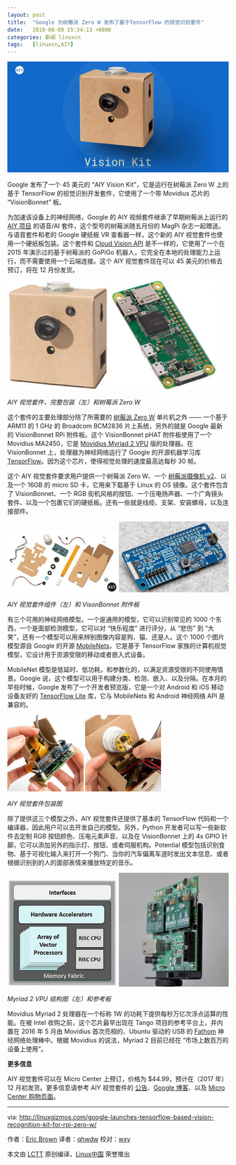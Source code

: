 ```yaml
---
layout: post
title:	"Google 为树莓派 Zero W 发布了基于TensorFlow 的视觉识别套件"
date:	2018-08-09 15:34:13 +0800 
categories:	新闻 linuxcn 
tags:	[linuxcn,AIY]
---
```



![](/Asserts/Images/album/201808/09/153345vg8bo3cl9aacc83f.jpg)


Google 发布了一个 45 美元的 “AIY Vision Kit”，它是运行在树莓派 Zero W 上的基于 TensorFlow 的视觉识别开发套件，它使用了一个带 Movidius 芯片的 “VisionBonnet” 板。


为加速该设备上的神经网络，Google 的 AIY 视频套件继承了早期树莓派上运行的 [AIY 项目](http://linuxgizmos.com/free-raspberry-pi-voice-kit-taps-google-assistant-sdk/) 的语音/AI 套件，这个型号的树莓派随五月份的 MagPi 杂志一起赠送。与语音套件和老的 Google 硬纸板 VR 查看器一样，这个新的 AIY 视觉套件也使用一个硬纸板包装。这个套件和 [Cloud Vision API](http://linuxgizmos.com/google-releases-cloud-vision-api-with-demo-for-pi-based-robot/) 是不一样的，它使用了一个在 2015 年演示过的基于树莓派的 GoPiGo 机器人，它完全在本地的处理能力上运行，而不需要使用一个云端连接。这个 AIY 视觉套件现在可以 45 美元的价格去预订，将在 12 月份发货。


[![](/Asserts/Images/album/201808/09/153413j76kyykr65t6l6yv.jpg)](http://linuxgizmos.com/files/google_aiyvisionkit.jpg) [![](/Asserts/Images/album/201808/09/153414q992onemd4o2xctz.jpg)](http://linuxgizmos.com/files/rpi_zerow.jpg)


*AIY 视觉套件，完整包装（左）和树莓派 Zero W*


这个套件的主要处理部分除了所需要的 [树莓派 Zero W](http://linuxgizmos.com/raspberry-pi-zero-w-adds-wifi-and-bluetooth-for-only-5-more/) 单片机之外 —— 一个基于 ARM11 的 1 GHz 的 Broadcom BCM2836 片上系统，另外的就是 Google 最新的 VisionBonnet RPi 附件板。这个 VisionBonnet pHAT 附件板使用了一个 Movidius MA2450，它是 [Movidius Myriad 2 VPU](https://www.movidius.com/solutions/vision-processing-unit) 版的处理器。在 VisionBonnet 上，处理器为神经网络运行了 Google 的开源机器学习库 [TensorFlow](https://www.tensorflow.org/)。因为这个芯片，使得视觉处理的速度最高达每秒 30 帧。


这个 AIY 视觉套件要求用户提供一个树莓派 Zero W、一个 [树莓派摄像机 v2](http://linuxgizmos.com/raspberry-pi-cameras-jump-to-8mp-keep-25-dollar-price/)、以及一个 16GB 的 micro SD 卡，它用来下载基于 Linux 的 OS 镜像。这个套件包含了 VisionBonnet、一个 RGB 街机风格的按钮、一个压电扬声器、一个广角镜头套件、以及一个包裹它们的硬纸板。还有一些就是线缆、支架、安装螺母，以及连接部件。


[![](/Asserts/Images/album/201808/09/153414xvxuukphyp2vdqbu.jpg)](http://linuxgizmos.com/files/google_aiyvisionkit_pieces.jpg) [![](/Asserts/Images/album/201808/09/153415a1lme7nvkd76e68k.jpg)](http://linuxgizmos.com/files/google_visionbonnet.jpg)


*AIY 视觉套件组件（左）和 VisonBonnet 附件板*


有三个可用的神经网络模型。一个是通用的模型，它可以识别常见的 1000 个东西，一个是面部检测模型，它可以对 “快乐程度” 进行评分，从 “悲伤” 到 “大笑”，还有一个模型可以用来辨别图像内容是狗、猫、还是人。这个 1000 个图片模型源自 Google 的开源 [MobileNets](https://research.googleblog.com/2017/06/mobilenets-open-source-models-for.html)，它是基于 TensorFlow 家族的计算机视觉模型，它设计用于资源受限的移动或者嵌入式设备。


MobileNet 模型是低延时、低功耗，和参数化的，以满足资源受限的不同使用情景。Google 说，这个模型可以用于构建分类、检测、嵌入、以及分隔。在本月的早些时候，Google 发布了一个开发者预览版，它是一个对 Android 和 iOS 移动设备友好的 [TensorFlow Lite](https://developers.googleblog.com/2017/11/announcing-tensorflow-lite.html) 库，它与 MobileNets 和 Android 神经网络 API 是兼容的。


[![](/Asserts/Images/album/201808/09/153416t5x00xp5xc56vpx0.jpg)](http://linuxgizmos.com/files/google_aiyvisionkit_assembly.jpg)


*AIY 视觉套件包装图*


除了提供这三个模型之外，AIY 视觉套件还提供了基本的 TensorFlow 代码和一个编译器，因此用户可以去开发自己的模型。另外，Python 开发者可以写一些新软件去定制 RGB 按钮颜色、压电元素声音、以及在 VisionBonnet 上的 4x GPIO 针脚，它可以添加另外的指示灯、按钮、或者伺服机构。Potential 模型包括识别食物、基于可视化输入来打开一个狗门、当你的汽车偏离车道时发出文本信息、或者根据识别到的人的面部表情来播放特定的音乐。


[![](/Asserts/Images/album/201808/09/153416kcf91eksyyu7ejfz.jpg)](http://linuxgizmos.com/files/movidius_myriad2vpu_block.jpg) [![](/Asserts/Images/album/201808/09/153417scltkwfkffk3skrk.jpg)](http://linuxgizmos.com/files/movidius_myriad2_reference_board.jpg)


*Myriad 2 VPU 结构图（左）和参考板*


Movidius Myriad 2 处理器在一个标称 1W 的功耗下提供每秒万亿次浮点运算的性能。在被 Intel 收购之前，这个芯片最早出现在 Tango 项目的参考平台上，并内置在 2016 年 5 月由 Movidius 首次亮相的、Ubuntu 驱动的 USB 的 [Fathom](http://linuxgizmos.com/usb-stick-brings-neural-computing-functions-to-devices/) 神经网络处理棒中。根据 Movidius 的说法，Myriad 2 目前已经在 “市场上数百万的设备上使用”。


**更多信息**


AIY 视觉套件可以在 Micro Center 上预订，价格为 $44.99，预计在（2017 年） 12 月初发货。更多信息请参考 AIY 视觉套件的 [公告](https://blog.google/topics/machine-learning/introducing-aiy-vision-kit-make-devices-see/)、[Google 博客](https://developers.googleblog.com/2017/11/introducing-aiy-vision-kit-add-computer.html)、以及 [Micro Center 购物页面](http://www.microcenter.com/site/content/Google_AIY.aspx?ekw=aiy&amp;rd=1)。




---


via: <http://linuxgizmos.com/google-launches-tensorflow-based-vision-recognition-kit-for-rpi-zero-w/>


作者：[Eric Brown](http://linuxgizmos.com/google-launches-tensorflow-based-vision-recognition-kit-for-rpi-zero-w/) 译者：[qhwdw](https://github.com/qhwdw) 校对：[wxy](https://github.com/wxy)


本文由 [LCTT](https://github.com/LCTT/TranslateProject) 原创编译，[Linux中国](https://linux.cn/) 荣誉推出
